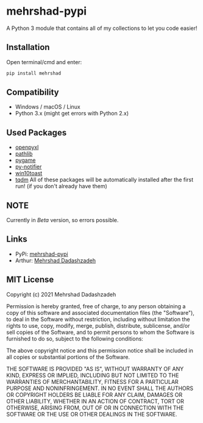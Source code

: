 # mehrshad-pypi
A Python 3 module that contains all of my collections to let you code easier!

## Installation
Open terminal/cmd and enter:

```sh
pip install mehrshad
```

## Compatibility
+ Windows / macOS / Linux
+ Python 3.x (might get errors with Python 2.x)

## Used Packages
+ [openpyxl](https://pypi.org/project/openpyxl/)
+ [pathlib](https://pypi.org/project/pathlib/)
+ [pygame](https://pypi.org/project/pygame/)
+ [py-notifier](https://pypi.org/project/py-notifier/)
+ [win10toast](https://pypi.org/project/win10toast/)
+ [tqdm](https://pypi.org/project/tqdm/)
All of these packages will be automatically installed after the first run! (if you don't already have them)

## NOTE
Currently in *Beta* version, so errors possible.

## Links
+ PyPi: [mehrshad-pypi](https://pypi.org/project/mehrshad/)
+ Arthur: [Mehrshad Dadashzadeh](https://github.com/mehrshaad/)

## MIT License
Copyright (c) 2021 Mehrshad Dadashzadeh

Permission is hereby granted, free of charge, to any person obtaining a copy
of this software and associated documentation files (the "Software"), to deal
in the Software without restriction, including without limitation the rights
to use, copy, modify, merge, publish, distribute, sublicense, and/or sell
copies of the Software, and to permit persons to whom the Software is
furnished to do so, subject to the following conditions:

The above copyright notice and this permission notice shall be included in all
copies or substantial portions of the Software.

THE SOFTWARE IS PROVIDED "AS IS", WITHOUT WARRANTY OF ANY KIND, EXPRESS OR
IMPLIED, INCLUDING BUT NOT LIMITED TO THE WARRANTIES OF MERCHANTABILITY,
FITNESS FOR A PARTICULAR PURPOSE AND NONINFRINGEMENT. IN NO EVENT SHALL THE
AUTHORS OR COPYRIGHT HOLDERS BE LIABLE FOR ANY CLAIM, DAMAGES OR OTHER
LIABILITY, WHETHER IN AN ACTION OF CONTRACT, TORT OR OTHERWISE, ARISING FROM,
OUT OF OR IN CONNECTION WITH THE SOFTWARE OR THE USE OR OTHER DEALINGS IN THE
SOFTWARE.
